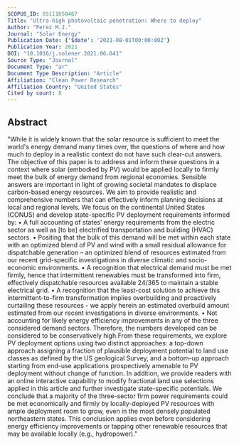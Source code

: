 ```yaml
---
SCOPUS_ID: 85111058467
Title: "Ultra-high photovoltaic penetration: Where to deploy"
Author: "Perez M.J."
Journal: "Solar Energy"
Publication Date: {'$date': '2021-08-01T00:00:00Z'}
Publication Year: 2021
DOI: "10.1016/j.solener.2021.06.041"
Source Type: "Journal"
Document Type: "ar"
Document Type Description: "Article"
Affiliation: "Clean Power Research"
Affiliation Country: "United States"
Cited by count: 8
---
```


## Abstract
"While it is widely known that the solar resource is sufficient to meet the world's energy demand many times over, the questions of where and how much to deploy in a realistic context do not have such clear-cut answers. The objective of this paper is to address and inform these questions in a context where solar (embodied by PV) would be applied locally to firmly meet the bulk of energy demand from regional economies. Sensible answers are important in light of growing societal mandates to displace carbon-based energy resources. We aim to provide realistic and comprehensive numbers that can effectively inform planning decisions at local and regional levels. We focus on the continental United States (CONUS) and develop state-specific PV deployment requirements informed by: • A full accounting of states’ energy requirements from the electric sector as well as [to be] electrified transportation and building (HVAC) sectors. • Positing that the bulk of this demand will be met within each state with an optimized blend of PV and wind with a small residual allowance for dispatchable generation – an optimized blend of resources estimated from our recent grid-specific investigations in diverse climatic and socio-economic environments. • A recognition that electrical demand must be met firmly, hence that intermittent renewables must be transformed into firm, effectively dispatchable resources available 24/365 to maintain a stable electrical grid. • A recognition that the least-cost solution to achieve this intermittent-to-firm transformation implies overbuilding and proactively curtailing these resources - we apply herein an estimated overbuild amount estimated from our recent investigations in diverse environments. • Not accounting for likely energy efficiency improvements in any of the three considered demand sectors. Therefore, the numbers developed can be considered to be conservatively high.From these requirements, we explore PV deployment options using two distinct approaches: a top-down approach assigning a fraction of plausible deployment potential to land use classes as defined by the US geological Survey, and a bottom-up approach starting from end-use applications prospectively amenable to PV deployment without change of function. In addition, we provide readers with an online interactive capability to modify fractional land use selections applied in this article and further investigate state-specific potentials. We conclude that a majority of the three-sector firm power requirements could be met economically and firmly by locally-deployed PV resources with ample deployment room to grow, even in the most densely populated northeastern states. This conclusion applies even before considering energy efficiency improvements or tapping other renewable resources that may be available locally (e.g., hydropower)."
